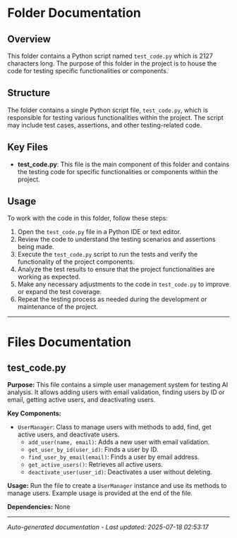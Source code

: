 # Folder Documentation

## Overview
This folder contains a Python script named `test_code.py` which is 2127 characters long. The purpose of this folder in the project is to house the code for testing specific functionalities or components.

## Structure
The folder contains a single Python script file, `test_code.py`, which is responsible for testing various functionalities within the project. The script may include test cases, assertions, and other testing-related code.

## Key Files
- **test_code.py**: This file is the main component of this folder and contains the testing code for specific functionalities or components within the project.

## Usage
To work with the code in this folder, follow these steps:
1. Open the `test_code.py` file in a Python IDE or text editor.
2. Review the code to understand the testing scenarios and assertions being made.
3. Execute the `test_code.py` script to run the tests and verify the functionality of the project components.
4. Analyze the test results to ensure that the project functionalities are working as expected.
5. Make any necessary adjustments to the code in `test_code.py` to improve or expand the test coverage.
6. Repeat the testing process as needed during the development or maintenance of the project.

---

# Files Documentation

## test_code.py

**Purpose:** This file contains a simple user management system for testing AI analysis. It allows adding users with email validation, finding users by ID or email, getting active users, and deactivating users.

**Key Components:**
- `UserManager`: Class to manage users with methods to add, find, get active users, and deactivate users.
  - `add_user(name, email)`: Adds a new user with email validation.
  - `get_user_by_id(user_id)`: Finds a user by ID.
  - `find_user_by_email(email)`: Finds a user by email address.
  - `get_active_users()`: Retrieves all active users.
  - `deactivate_user(user_id)`: Deactivates a user without deleting.

**Usage:** Run the file to create a `UserManager` instance and use its methods to manage users. Example usage is provided at the end of the file.

**Dependencies:** None

---
*Auto-generated documentation - Last updated: 2025-07-18 02:53:17*
